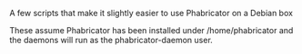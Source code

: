 A few scripts that make it slightly easier to use Phabricator on a Debian box

These assume Phabricator has been installed under /home/phabricator and the daemons will run as the phabricator-daemon user.
